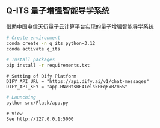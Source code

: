 <h2> Q-ITS 量子增强智能导学系统 </h2> 
借助中国电信天衍量子云计算平台实现的量子增强智能导学系统

```sh
# Create environment
conda create -n q_its python=3.12 
conda activate q_its

# Install packages
pip install -r requirements.txt
```

```aiignore
# Setting of Dify Platform
DIFY_API_URL = "https://api.dify.ai/v1/chat-messages"
DIFY_API_KEY = "app-HNvHtsBE4IelskEEq6xRZmSS" 
```

```sh
# Launching
python src/Flask/app.py
```

```aiignore
# View
See http://127.0.0.1:5000
```
